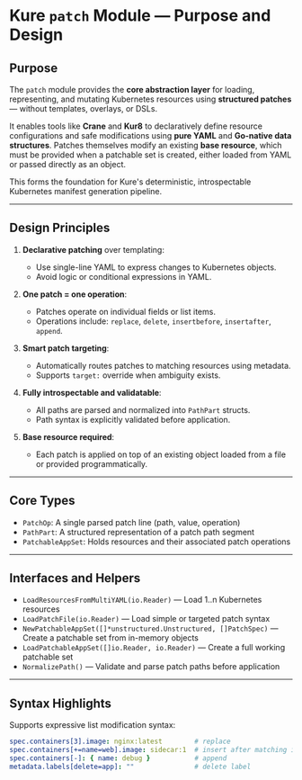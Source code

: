# Kure `patch` Module — Purpose and Design

## Purpose

The `patch` module provides the **core abstraction layer** for loading, representing, and mutating Kubernetes resources using **structured patches** — without templates, overlays, or DSLs.

It enables tools like **Crane** and **Kur8** to declaratively define resource configurations and safe modifications using **pure YAML** and **Go-native data structures**. Patches themselves modify an existing **base resource**, which must be provided when a patchable set is created, either loaded from YAML or passed directly as an object.

This forms the foundation for Kure's deterministic, introspectable Kubernetes manifest generation pipeline.

---

## Design Principles

1. **Declarative patching** over templating:
   - Use single-line YAML to express changes to Kubernetes objects.
   - Avoid logic or conditional expressions in YAML.

2. **One patch = one operation**:
   - Patches operate on individual fields or list items.
   - Operations include: `replace`, `delete`, `insertbefore`, `insertafter`, `append`.

3. **Smart patch targeting**:
   - Automatically routes patches to matching resources using metadata.
   - Supports `target:` override when ambiguity exists.

4. **Fully introspectable and validatable**:
   - All paths are parsed and normalized into `PathPart` structs.
   - Path syntax is explicitly validated before application.

5. **Base resource required**:
   - Each patch is applied on top of an existing object loaded from a file or provided programmatically.

---

## Core Types

- `PatchOp`: A single parsed patch line (path, value, operation)
- `PathPart`: A structured representation of a patch path segment
- `PatchableAppSet`: Holds resources and their associated patch operations

---

## Interfaces and Helpers

- `LoadResourcesFromMultiYAML(io.Reader)` — Load 1..n Kubernetes resources
- `LoadPatchFile(io.Reader)` — Load simple or targeted patch syntax
- `NewPatchableAppSet([]*unstructured.Unstructured, []PatchSpec)` — Create a patchable set from in-memory objects
- `LoadPatchableAppSet([]io.Reader, io.Reader)` — Create a full working patchable set
- `NormalizePath()` — Validate and parse patch paths before application

---

## Syntax Highlights

Supports expressive list modification syntax:

```yaml
spec.containers[3].image: nginx:latest        # replace
spec.containers[+=name=web].image: sidecar:1  # insert after matching item
spec.containers[-]: { name: debug }           # append
metadata.labels[delete=app]: ""               # delete label

